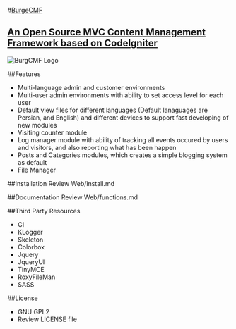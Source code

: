#[BurgeCMF](http://www.burge.ir/category-3/BurgeCMF)
##	[An Open Source MVC Content Management Framework based on CodeIgniter](http://www.burge.ir/category-3/BurgeCMF)

![BurgCMF Logo](http://www.burge.ir/upload/cat-3-BurgeCMF/logo_back_white.jpg)

##Features
* Multi-language admin and customer environments
* Multi-user admin environments with ability to set access level for each user
* Default view files for different languages (Default lanaguages are Persian, and English) and different devices to support fast developing of new modules
* Visiting counter module 
* Log manager module with ability of tracking all events occured by users and visitors, and also reporting what has been happen
* Posts and Categories modules, which creates a simple blogging system as default
* File Manager

##Installation
Review Web/install.md

##Documentation
Review Web/functions.md 

##Third Party Resources
* CI
* KLogger
* Skeleton 
* Colorbox
* Jquery
* JqueryUI 
* TinyMCE  
* RoxyFileMan 
* SASS

##License
* GNU GPL2
* Review LICENSE file